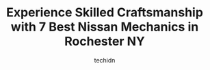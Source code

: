 ---
layout: ampstory
image: https://images.unsplash.com/photo-1568616389647-1ca300610d99?ixlib=rb-4.0.3&ixid=MnwxMjA3fDB8MHxwaG90by1wYWdlfHx8fGVufDB8fHx8&auto=format&fit=crop&w=640&h=853&q=80
author: techidn
featured: false
description: Looking for reliable and skilled Nissan Mechanic in Rochester NY, USA? Your search ends here with the 7 best Nissan Mechanic in town. With their expertise and commitment to delivering except
title: Experience Skilled Craftsmanship with 7 Best Nissan Mechanics in Rochester NY
cover:
   title: Experience Skilled Craftsmanship with 7 Best Nissan Mechanics in Rochester NY
   subtitle: Rickpate
   background: https://images.unsplash.com/photo-1568616389647-1ca300610d99?ixlib=rb-4.0.3&ixid=MnwxMjA3fDB8MHxwaG90by1wYWdlfHx8fGVufDB8fHx8&auto=format&fit=crop&w=640&h=853&q=80

pages: 
 - layout: thirds
   top: <h1>#1 Vesas Automotive</h1>
   bottom: "<p>Had a check engine light show up.  Called on Monday, got appointment for Tuesday. Dropped car off, 4 hours later it was fixed. Love these folks. Efficient, professional, </p>"
   background: https://www.knot35.com/toplist/wp-content/uploads/2023/06/best-nissan-mechanic-1-in-rochester-ny-1685839636.jpeg
   backgroundblur: true
 - layout: thirds
   top: <h1>#2 Sams Auto Repair</h1>
   bottom: "<p>238 Portland Ave, Rochester, NY 14605, United States</p>"
   background: https://www.knot35.com/toplist/wp-content/uploads/2023/06/best-nissan-mechanic-2-in-rochester-ny-1685839636.jpeg
   cta:
      link: https://www.knot35.com/toplist/experience-skilled-craftsmanship-with-7-best-nissan-mechanics-in-rochester-ny/
      text: Experience Skilled Craftsmanship with 7 Best Nissan Mechanics in Rochester NY
 - layout: thirds
   top: <h1>#3 Merwin Auto Service</h1>
   bottom: "<p>739 Winton Rd N, Rochester, NY 14609, United States</p>"
   background: https://www.knot35.com/toplist/wp-content/uploads/2023/06/best-nissan-mechanic-3-in-rochester-ny-1685839636.jpeg
   cta:
      link: https://www.knot35.com/toplist/experience-skilled-craftsmanship-with-7-best-nissan-mechanics-in-rochester-ny/
      text: Experience Skilled Craftsmanship with 7 Best Nissan Mechanics in Rochester NY
 - layout: thirds
   top: <h1>#4 East Avenue Auto</h1>
   bottom: "<p>1656 East Ave, Rochester, NY 14610, United States</p>"
   background: https://images.unsplash.com/photo-1489694553447-4c9339da310d?ixlib=rb-4.0.3&ixid=MnwxMjA3fDB8MHxwaG90by1wYWdlfHx8fGVufDB8fHx8&auto=format&fit=crop&w=640&h=853&q=80
   cta:
      link: https://www.knot35.com/toplist/experience-skilled-craftsmanship-with-7-best-nissan-mechanics-in-rochester-ny/
      text: Experience Skilled Craftsmanship with 7 Best Nissan Mechanics in Rochester NY
 - layout: thirds
   top: <h1>#5 North Side Auto Service Repair</h1>
   bottom: "<p>462 North St, Rochester, NY 14605, United States</p>"
   background: https://images.unsplash.com/photo-1615749413727-825b59a857b5?ixlib=rb-4.0.3&ixid=MnwxMjA3fDB8MHxwaG90by1wYWdlfHx8fGVufDB8fHx8&auto=format&fit=crop&w=640&h=853&q=80
   cta:
      link: https://www.knot35.com/toplist/experience-skilled-craftsmanship-with-7-best-nissan-mechanics-in-rochester-ny/
      text: Experience Skilled Craftsmanship with 7 Best Nissan Mechanics in Rochester NY
 - layout: thirds
   top: <h1>#6 N & J Auto Care</h1>
   bottom: "<p>930 Chili Ave, Rochester, NY 14611, United States</p>"
   background: https://images.unsplash.com/photo-1527066579998-dbbae57f45ce?ixlib=rb-4.0.3&ixid=MnwxMjA3fDB8MHxwaG90by1wYWdlfHx8fGVufDB8fHx8&auto=format&fit=crop&w=640&h=853&q=80
   cta:
      link: https://www.knot35.com/toplist/experience-skilled-craftsmanship-with-7-best-nissan-mechanics-in-rochester-ny/
      text: Experience Skilled Craftsmanship with 7 Best Nissan Mechanics in Rochester NY
 - layout: thirds
   top: <h1>#7 Northside Auto Repair</h1>
   bottom: "<p>150 Lake Ave, Rochester, NY 14608, United States</p>"
   background: https://images.unsplash.com/photo-1564951434112-64d74cc2a2d7?ixlib=rb-4.0.3&ixid=MnwxMjA3fDB8MHxwaG90by1wYWdlfHx8fGVufDB8fHx8&auto=format&fit=crop&w=640&h=853&q=80
   cta:
      link: https://www.knot35.com/toplist/experience-skilled-craftsmanship-with-7-best-nissan-mechanics-in-rochester-ny/
      text: Experience Skilled Craftsmanship with 7 Best Nissan Mechanics in Rochester NY
 - layout: thirds
   middle: Continue reading...
   background: https://images.unsplash.com/photo-1618005182384-a83a8bd57fbe?ixlib=rb-4.0.3&ixid=MnwxMjA3fDB8MHxwaG90by1wYWdlfHx8fGVufDB8fHx8&auto=format&fit=crop&w=640&h=853&q=80
   cta:
      link: https://www.knot35.com/toplist/experience-skilled-craftsmanship-with-7-best-nissan-mechanics-in-rochester-ny/
      text: Experience Skilled Craftsmanship with 7 Best Nissan Mechanics in Rochester NY
      
---